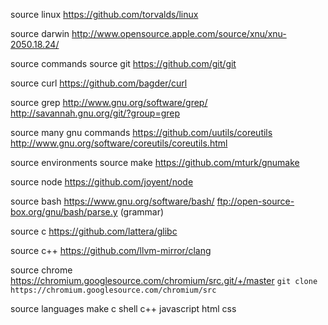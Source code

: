 
source linux
  https://github.com/torvalds/linux

source darwin
  http://www.opensource.apple.com/source/xnu/xnu-2050.18.24/

source commands
  source git
    https://github.com/git/git

  source curl
    https://github.com/bagder/curl

  source grep
    http://www.gnu.org/software/grep/
    http://savannah.gnu.org/git/?group=grep

  source many gnu commands
    https://github.com/uutils/coreutils
    http://www.gnu.org/software/coreutils/coreutils.html

source environments
  source make
    https://github.com/mturk/gnumake

  source node
    https://github.com/joyent/node

  source bash
    https://www.gnu.org/software/bash/
    ftp://open-source-box.org/gnu/bash/parse.y (grammar)

  source c
    https://github.com/lattera/glibc

  source c++
    https://github.com/llvm-mirror/clang

source chrome
  https://chromium.googlesource.com/chromium/src.git/+/master
  `git clone https://chromium.googlesource.com/chromium/src`

source languages
  make
  c
  shell
  c++
  javascript
  html
  css
